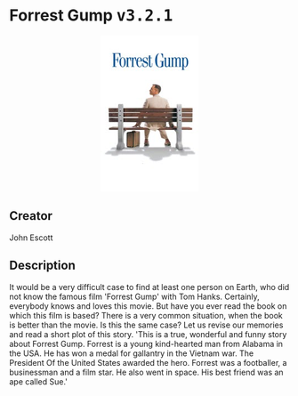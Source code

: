 
# Forrest Gump <kbd>v3.2.1</kbd>

<center>
  <img src="./cover-1024.jpg"/>
</center>

## Creator
John Escott

## Description
It would be a very difficult case to find at least one person on Earth, who did not know the famous film 'Forrest Gump' with Tom Hanks. Certainly, everybody knows and loves this movie. But have you ever read the book on which this film is based? There is a very common situation, when the book is better than the movie. Is this the same case? Let us revise our memories and read a short plot of this story.  'This is a true, wonderful and funny story about Forrest Gump. Forrest is a young kind-hearted man from Alabama in the USA. He has won a medal for gallantry in the Vietnam war. The President Of the United States awarded the hero. Forrest was a footballer, a businessman and a film star. He also went in space. His best friend was an ape called Sue.'
